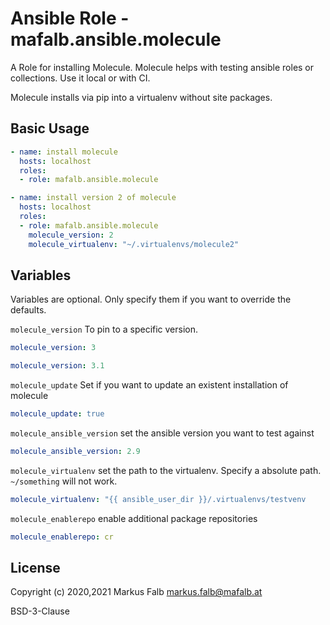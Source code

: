 # Ansible Role - mafalb.ansible.molecule

A Role for installing Molecule. Molecule helps with testing ansible roles or collections. Use it local or with CI.

Molecule installs via pip into a virtualenv without site packages.

## Basic Usage

```yaml
- name: install molecule
  hosts: localhost
  roles:
  - role: mafalb.ansible.molecule
```

```yaml
- name: install version 2 of molecule
  hosts: localhost
  roles:
  - role: mafalb.ansible.molecule
    molecule_version: 2
    molecule_virtualenv: "~/.virtualenvs/molecule2"
```

## Variables

Variables are optional. Only specify them if you want to override the defaults.

```molecule_version``` To pin to a specific version.

```yaml
molecule_version: 3
```

```yaml
molecule_version: 3.1
```

```molecule_update``` Set if you want to update an existent installation of molecule

```yaml
molecule_update: true
```

```molecule_ansible_version``` set the ansible version you want to test against

```yaml
molecule_ansible_version: 2.9
```

```molecule_virtualenv``` set the path to the virtualenv. Specify a absolute path. ```~/something``` will not work.

```yaml
molecule_virtualenv: "{{ ansible_user_dir }}/.virtualenvs/testvenv
```

```molecule_enablerepo``` enable additional package repositories

```yaml
molecule_enablerepo: cr
```

## License

Copyright (c) 2020,2021 Markus Falb <markus.falb@mafalb.at>

BSD-3-Clause
